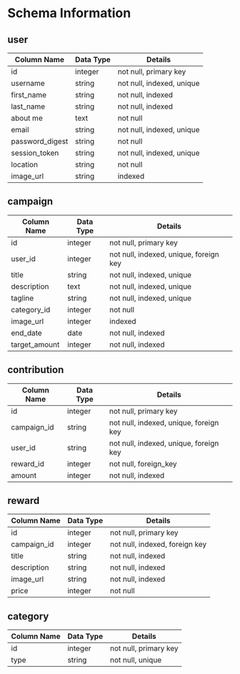 # Schema Information


## user

Column Name | Data Type | Details
------------ | ------------- | ------------
id | integer | not null, primary key
username  | string | not null, indexed, unique
first_name | string| not null, indexed
last_name | string | not null, indexed
about me | text | not null
email | string | not null, indexed, unique
password_digest | string | not null
session_token | string | not null, indexed, unique
location | string| not null
image_url | string | indexed

## campaign

Column Name | Data Type | Details
------------ | ------------- | ------------
id | integer | not null, primary key
user_id | integer |  not null, indexed, unique, foreign key
title | string | not null, indexed, unique
description | text | not null, indexed, unique
tagline | string | not null, indexed, unique
category_id | integer | not null
image_url | integer | indexed
end_date | date | not null, indexed
target_amount | integer | not null, indexed


## contribution

Column Name | Data Type | Details
------------ | ------------- | ------------
id | integer | not null, primary key
campaign_id | string | not null, indexed, unique, foreign key
user_id | string | not null, indexed, unique, foreign key
reward_id | integer | not null, foreign_key
amount | integer | not null, indexed

## reward

Column Name | Data Type | Details
------------ | ------------- | ------------
id | integer | not null, primary key
campaign_id | integer | not null, indexed, foreign key
title | string| not null, indexed
description | string | not null, indexed
image_url | string | not null, indexed
price | integer | not null

## category

Column Name | Data Type | Details
------------ | ------------- | ------------
id | integer | not null, primary key
type | string | not null, unique
